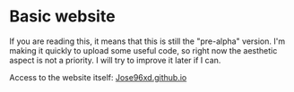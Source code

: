 # Basic website

If you are reading this, it means that this is still the "pre-alpha" version. I'm making it quickly to upload some useful code, so right now the aesthetic aspect is not a priority.
I will try to improve it later if I can.

Access to the website itself: [Jose96xd.github.io](https://jose96xd.github.io/)
